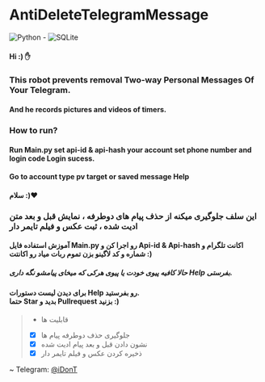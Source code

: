 # AntiDeleteTelegramMessage

![Python](https://img.shields.io/badge/python-3670A0?style=for-the-badge&logo=python&logoColor=ffdd54) - ![SQLite](https://img.shields.io/badge/sqlite-%2307405e.svg?style=for-the-badge&logo=sqlite&logoColor=white)

#### Hi :) ✋

### This robot prevents removal Two-way Personal Messages Of Your Telegram.

#### And he records pictures and videos of timers.

### How to run?

#### Run Main.py set api-id & api-hash your account set phone number and login code Login sucess.

#### Go to account type pv target or saved message Help

#### سلام :)❤️

### این سلف جلوگیری میکنه از حذف پیام های دوطرفه ، نمایش قبل و بعد متن ادیت شده ، ثبت عکس و فیلم تایمر دار

#### آموزش استفاده فایل Main.py رو اجرا کن و Api-id & Api-hash اکانت تلگرام و شماره و کد لاگینو بزن تموم ربات میاد رو اکانتت :)

##### حالا کافیه پیوی خودت یا پیوی هرکی که میخای پیامشو نگه داری Help بفرستی.

#### برای دیدن لیست دستورات Help رو بفرستید.<br>حتما Star بدید و Pullrequest بزنید :)

> - قابلیت ها
> - [x] جلوگیری حذف دوطرفه پیام ها
> - [x] نشون دادن قبل و بعد پیام ادیت شده
> - [x] ذخیره کردن عکس و فیلم تایمر دار

~ Telegram: [@iDonT](https://T.me/iDonT)